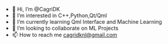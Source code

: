 - 👋 Hi, I’m @CagriDK
- 👀 I’m interested in C++,Python,Qt/Qml
- 🌱 I’m currently learning Qml Interface and Machine Learning
- 💞️ I’m looking to collaborate on ML Projects
- 📫 How to reach me cagridknl@gmail.com

<!---
CagriDK/CagriDK is a ✨ special ✨ repository because its `README.md` (this file) appears on your GitHub profile.
You can click the Preview link to take a look at your changes.
--->
